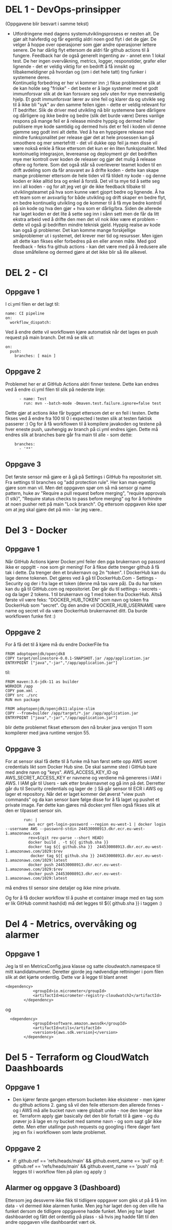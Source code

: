 # DEL 1 - DevOps-prinsipper
(Oppgavene blir besvart i samme tekst)
* Utfordringene med dagens systemutviklingsprosess er nesten alt. De gjør alt halvferdig og får egentlig aldri noen god flyt i det de gjør. De velger å hoppe over operasjoner som gjør andre operasjoner lettere senere. De har dårlig flyt ettersom de aldri får github actions til å fungere. Feedback har de også generelt ingenting av - annet enn 1 lokal test. De her ingen overvåkning, metrics, logger, responstider, grafer eller lignende - det er veldig viktig for en bedrift å få innsikt og tilbakemeldigner på hvordan og (om i det hele tatt) ting funker i systemene deres.   
Kontinuelig forbedring er her vi kommer inn ;) fikse problemene slik at de kan holde seg "friske" - det beste er å lage systemer med et godt immunforsvar slik at de kan forsvare seg selv uten for mye menneskelig hjelp. Et godt immunforsvar lærer av sine feil og klarer da og utvikle seg til å ikke bli "syk" av den samme feilen igjen - dette er veldig relevant for IT bedrifter.
Slik de driver med utvikling nå blir systemene bare dårligere og dårligere og ikke bedre og bedre (slik det burde være)
Deres vanlige respons på mange feil er å release mindre hyppig og dermed heller publisere mye kode samtidig og dermed hvis det er feil i koden vil denne gjemme seg godt inni alt dette. Ved å ha en hyppigere release med mindre funksjonalitet per release gjør det at hele prosessen kan gå smoothere og mer smertefritt - det vil dukke opp feil ja men disse vil være nokså enkle å fikse ettersom det kun er èn liten funksjonalitet.
Med kontoinuelig integrasjon, levereanse og deployment gir det bedriften mye mer kontroll over koden de releaser og gjør det mulig å release oftere og fortere. 
Som det også står så overleverer teamet koden til en drift avdeling som da får ansvaret av å drifte koden - dette kan skape mange problemer ettersom de hele tiden vil få tildelt ny kode - og denne koden er ikke alltid bra og enkel å forstå. Det vil ta mye tid å sette seg inn i all koden - og for alt jeg vet gir de ikke feedback tilbake til utviklingsteamet på hva som kunne vært gjoprt bedre og lignende. 
Å ha ett team som er avsvarlig for både utvikling og drift skaper en bedre flyt, en bedre kontinuelig utvikling og de kommer til å få mye bedre kontroll på sin kode og hva den gjør + hva som er dårlig/bra. Siden de allerede har laget koden er det lite å sette seg inn i sånn sett men de får da litt ekstra arbeid ved å drifte den men det vil nok ikke være et problem - dette vil også gi bedriften mindre teknisk gjeld. 
Hyppig realse av kode kan også gi problemer. Det kan komme mange forskjellige småproblemer ut i systemet, det krever mer tid og resursser. Men igjen alt dette kan fikses eller forbedres på en eller annen måte. Med god feedback - feks fra github actions - kan det være med på å redusere alle disse småfeilene og dermed gjøre at det ikke blir så ille alikevel.  


# DEL 2 - CI
## Oppgave 1
I ci.yml filen er det lagt til: 
```
name: CI pipeline
on:
  workflow_dispatch:
``` 
Ved å endre dette vil workflowen kjøre automatisk når det lages en push request på main branch. Det må se slik ut: 
```
on:
  push:
    branches: [ main ]
``` 

## Oppgave 2
Problemet her er at GitHub  Actions aldri finner testene. Dette kan endres ved å endre ci.yml filen til slik på nederste linje:
```
      - name: Test
        run: mvn --batch-mode -Dmaven.test.failure.ignore=false test
```
Dette gjør at actions ikke får bygget ettersom det er en feil i testen. 
Dette fikses ved å endre fra 100 til 0 i expected i testen slik at testen faktisk passerer :)
Og for å få workflowen til å kompilere javakoden og testene på hver eneste push, uavhengig av branch på ci.yml endres igjen.
Dette må endres slik at branches bare går fra main til alle - som dette:
```
    branches:
      - '**'
```

## Oppgave 3
Det første sensor må gjøre er å gå på Settings i GitHub fra repositoriet sitt. Fra settings til branches og "add protection rule". Her kan man egentlig gjøre som man vil.
Men det oppgaven spør om så må sensor gi name pattern, huke av "Require a pull request before merging", "require approvals (1 stk)", "Require status checks to pass before merging" og for å forhindre at noen pusher rett på main "Lock branch".
Og ettersom oppgaven ikke spør om at jeg skal gjøre det på min - lar jeg være..

# Del 3 - Docker
## Oppgave 1
Når GitHub Actions kjører Docker.yml feiler den pga brukernavn og passord ikke er oppgitt - noe som gir mening! For å fikse dette trenger github å få tak i dette. Da trenger den et brukernavn og 2n "token".
I DockerHub kan du lage denne tokenen. Det gjøres ved å gå til DockerHub.Com - Settings - Security og der i fra lage et token (denne må tas vare på).
Da du har token kan du gå til GitHub.com og repositoriet. Der går du til settings - secrets - og da lager 2 tokens. 1 til brukernavn og 1 med token fra DockerHub. Altså første vil være feks: "DOCKER_HUB_TOKEN" som navn og token fra DockerHub som "secret". Og den andre vil DOCKER_HUB_USERNAME være name og secret vil da være DockerHub brukernavnet ditt. Da burde workflowen funke fint :)

## Oppgave 2
For å få det til å kjøre må du endre DockerFile fra 
```
FROM adoptopenjdk/openjdk8
COPY target/onlinestore-0.0.1-SNAPSHOT.jar /app/application.jar
ENTRYPOINT ["java","-jar","/app/application.jar"]
```
til:
```
FROM maven:3.6-jdk-11 as builder
WORKDIR /app
COPY pom.xml .
COPY src ./src
RUN mvn package

FROM adoptopenjdk/openjdk11:alpine-slim
COPY --from=builder /app/target/*.jar /app/application.jar
ENTRYPOINT ["java","-jar","/app/application.jar"]
```
blir dette problemet fikset ettersom den nå bruker java versjon 11 som kompilerer med java runtime versjon 55.

## Oppgave 3
For at sensor skal få dette til å funke må han først sette opp AWS secret credentials likt som Docker Hub sine. De skal samme sted i GitHub bare med andre navn og "keys". AWS_ACCESS_KEY_ID og AWS_SECRET_ACCESS_KEY er navnene og verdiene må genereres i IAM i AWS. I IAM går til Users - søk etter brukernavnet og gå inn på det. Derretter går du til Security credentials og lager de :) 
Så går sensor til ECR i AWS og lager et repository. Når det er laget kommer det øverst "view push commands" og da kan sensor bare følge disse for å få laget og pushet et private image. 
Før dette kan gjøres må docker.yml filen også fikses slik at den er tilpasset sensor sin.
```
        run: |
          aws ecr get-login-password --region eu-west-1 | docker login --username AWS --password-stdin 244530008913.dkr.ecr.eu-west-1.amazonaws.com
          rev=$(git rev-parse --short HEAD)
          docker build . -t ${{ github.sha }}
          docker tag ${{ github.sha }}  244530008913.dkr.ecr.eu-west-1.amazonaws.com/1029:$rev
           docker tag ${{ github.sha }} 244530008913.dkr.ecr.eu-west-1.amazonaws.com/1029:latest
          docker push 244530008913.dkr.ecr.eu-west-1.amazonaws.com/1029:$rev
          docker push 244530008913.dkr.ecr.eu-west-1.amazonaws.com/1029:latest
``` 
må endres til sensor sine detaljer og ikke mine private.

Og for å få docker workflow til å pushe et container image med en tag som er lik GitHub commit hash(id) må det legges til ${{ github.sha }} i taggen :)

# Del 4 - Metrics, overvåking og alarmer
## Oppgave 1

Jeg la til en MetricsConfig.java klasse og satte cloudwatch.namespace til mitt kandidatnummer. Deretter gjorde jeg nødvendige rettninger i pom filen slik at det kjørte ordentlig. 
Dette var å legge til blant annet 

```
<dependency>
            <groupId>io.micrometer</groupId>
            <artifactId>micrometer-registry-cloudwatch2</artifactId>
        </dependency>
```
og
```
  <dependency>
            <groupId>software.amazon.awssdk</groupId>
            <artifactId>utils</artifactId>
            <version>${aws.sdk.version}</version>
        </dependency>
```

# Del 5 - Terraform og CloudWatch Daashboards
## Oppgave 1
* Den kjører første gangen ettersom bucketen ikke eksisterer - men kjører du github actions 2. gang så vil den feile ettersom den allerede finnes - og i AWS må alle bucket navn være globalt unike - noe den lenger ikke er. 
Terraform apply gjør basically det den blir fortalt til å gjøre - og du prøver jo å lage en ny bucket med samme navn - og som sagt går ikke dette.
Men etter utallinge push requests og googling i flere dager fant jeg en fix i workflowen som løste problemet. 

## Oppgave 2
* if: github.ref == 'refs/heads/main' && github.event_name == 'pull' og if: github.ref == 'refs/heads/main' && github.event_name == 'push' må legges til i workflow filen på plan og apply :)

## Alarmer og oppgave 3 (Dashboard)
Ettersom jeg dessverre ikke fikk til tidligere oppgaver som gikk ut på å få inn data - vil dermed ikke alarmen funke. Men jeg har laget den og den ville ha funket dersom de tidligere oppgavene hadde funket. 
Men jeg har laget dashboardet og fått det ordentlig på plass - så hvis jeg hadde fått til den andre oppgaven ville dashboardet vært ok. 